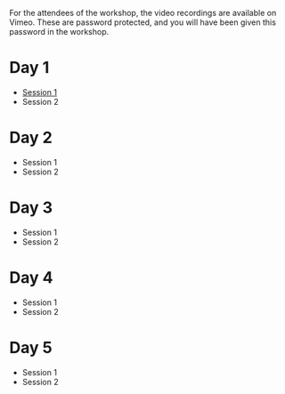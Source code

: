 For the attendees of the workshop, the video recordings are available on Vimeo.
These are password protected, and you will have been given this password in the workshop.

# Day 1

* [Session 1](https://vimeo.com/664403956)
* Session 2

# Day 2

* Session 1
* Session 2

# Day 3

* Session 1
* Session 2

# Day 4

* Session 1
* Session 2

# Day 5

* Session 1
* Session 2
